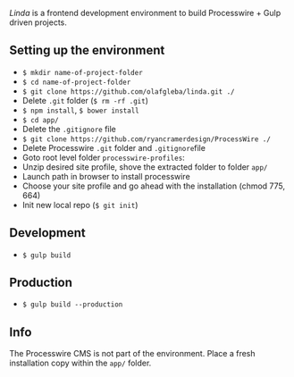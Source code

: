 *Linda* is a frontend development environment to build Processwire + Gulp driven projects.

## Setting up the environment

* `$ mkdir name-of-project-folder`
* `$ cd name-of-project-folder`
* `$ git clone https://github.com/olafgleba/linda.git ./`
* Delete `.git` folder (`$ rm -rf .git`)
* `$ npm install`, `$ bower install`
* `$ cd app/`
* Delete the `.gitignore` file
* `$ git clone https://github.com/ryancramerdesign/ProcessWire ./`
* Delete Processwire `.git` folder and `.gitignore`file
* Goto root level folder `processwire-profiles`:
* Unzip desired site profile, shove the extracted folder to folder `app/`
* Launch path in browser to install processwire
* Choose your site profile and go ahead with the installation (chmod 775, 664)
* Init new local repo (`$ git init`)


## Development

* `$ gulp build`

## Production

* `$ gulp build --production`

## Info

The Processwire CMS is not part of the environment. Place a fresh installation copy within the `app/` folder.
